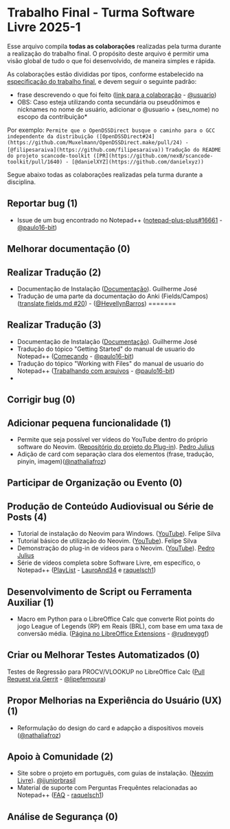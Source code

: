 # Trabalho Final - Turma Software Livre 2025-1

Esse arquivo compila **todas as colaborações** realizadas pela turma durante a realização do trabalho final.
O propósito deste arquivo é permitir uma visão global de tudo o que foi desenvolvido, de maneira simples e rápida.

As colaborações estão divididas por tipos, conforme estabelecido na [especificação do trabalho final](README.md), e devem seguir o seguinte padrão:

- frase descrevendo o que foi feito ([link para a colaboração]() - [@usuario]())
- OBS: Caso esteja utilizando conta secundária ou pseudônimos e nicknames no nome de usuário, adicionar o @usuario + (seu_nome) no escopo da contribuição\*

Por exemplo:
`Permite que o OpenDSSDirect busque o caminho para o GCC independente da distribuição ([OpenDSSDirect#24](https://github.com/Muxelmann/OpenDSSDirect.make/pull/24) - [@filipesaraiva](https://github.com/filipesaraiva))`
`Tradução do README do projeto scancode-toolkit ([PR](https://github.com/nexB/scancode-toolkit/pull/1640) - [@danielXYZ](https://github.com/danielxyz))`

Segue abaixo todas as colaborações realizadas pela turma durante a disciplina.

## Reportar bug (1)
- Issue de um bug encontrado no Notepad++ ([notepad-plus-plus#16661](https://github.com/notepad-plus-plus/notepad-plus-plus/issues/16661) - [@paulo16-bit](https://github.com/paulo16-bit))

## Melhorar documentação (0)


## Realizar Tradução (2)

- Documentação de Instalação ([Documentação](https://github.com/jjuniorbrasil/neovim-software-livre/tree/main/public/markdown/install-pt-br)). Guilherme José
- Tradução de uma parte da documentação do Anki (Fields/Campos) ([translate fields.md #20](https://github.com/mizerablebr/anki-manual/pull/20)) - ([@HevellynBarros](https://github.com/hevellynb))
=======
## Realizar Tradução (3)

- Documentação de Instalação ([Documentação](https://github.com/jjuniorbrasil/neovim-software-livre/tree/main/public/markdown/install-pt-br)). Guilherme José
- Tradução do tópico "Getting Started" do manual de usuario do Notepad++ ([Começando](https://github.com/paulo16-bit/notepadpp-traducao-ptbr/blob/main/Come%C3%A7ando.pdf) - [@paulo16-bit](https://github.com/paulo16-bit))
- Tradução do tópico "Working with Files" do manual de usuario do Notepad++ ([Trabalhando com arquivos](https://github.com/paulo16-bit/notepadpp-traducao-ptbr/blob/main/TrabalhandoComArquivos.pdf) - [@paulo16-bit](https://github.com/paulo16-bit))
- 

## Corrigir bug (0)

## Adicionar pequena funcionalidade (1)

- Permite que seja possível ver vídeos do YouTube dentro do próprio software do Neovim. ([Repositório do projeto do Plug-in](https://github.com/Pedro-SousaM/Neovim-Youtube-Plugin/tree/main)). [Pedro Julius](https://github.com/Pedro-SousaM)
- Adição de card com separação clara dos elementos (frase, tradução, pinyin, imagem)([@nathaliafroz](https://github.com/nathaliafroz/anki-mandarim-template))

## Participar de Organização ou Evento (0)

## Produção de Conteúdo Audiovisual ou Série de Posts (4)

- Tutorial de instalação do Neovim para Windows. ([YouTube](https://youtu.be/Zj2KCDz4p1I)). Felipe Silva
- Tutorial básico de utilização do Neovim. ([YouTube](https://youtu.be/VH-XSRFzQW4)). Felipe Silva
- Demonstração do plug-in de vídeos para o Neovim. ([YouTube](https://youtu.be/5SkfxnXbDtI)). [Pedro Julius](https://github.com/Pedro-SousaM)
- Série de vídeos completa sobre Software Livre, em específico, o Notepad++ ([PlayList](https://www.youtube.com/playlist?list=PLhMtrrT7iMHPcMJyGsL-BQVHGa3vTee_I) - [LauroAnd34](https://github.com/LauroAnd34) e [raquelsch1](https://github.com/raquelsch1))

## Desenvolvimento de Script ou Ferramenta Auxiliar (1)
  - Macro em Python para o LibreOffice Calc que converte Riot points do jogo League of Legends (RP) em Reais (BRL), com base em uma taxa de conversão média. ([Página no LibreOffice Extensions](https://extensions.libreoffice.org/en/extensions/show/99411) - [@rudneyggf](https://github.com/rudneyggf))
## Criar ou Melhorar Testes Automatizados (0)

Testes de Regressão para PROCV/VLOOKUP no LibreOffice Calc ([Pull Request via Gerrit](https://gerrit.libreoffice.org/c/core/+/186866) - [@lipefemoura](https://github.com/lipefemoura))

## Propor Melhorias na Experiência do Usuário (UX) (1)
- Reformulação do design do card e adapção a dispositivos moveis ([@nathaliafroz](https://github.com/nathaliafroz/anki-mandarim-template))

## Apoio à Comunidade (2)

- Site sobre o projeto em português, com guias de instalação. ([Neovim Livre](https://neovim-software-livre.vercel.app/)). [@jjuniorbrasil](https://github.com/jjuniorbrasil)
- Material de suporte com Perguntas Frequêntes relacionadas ao Notepad++ ([FAQ](https://github.com/paulo16-bit/notepadpp-guia-instalacao-ptbr) - [raquelsch1](https://github.com/raquelsch1))

## Análise de Segurança (0)
